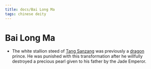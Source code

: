 ```yaml
---
title: docs/Bai Long Ma
tags: chinese deity
---
```


# Bai Long Ma 
- The white stallion steed of [Tang Sanzang](Tang%20Sanzang.md) was previously a [dragon](Dragon.md) prince. He was punished with this transformation after he willfully destroyed a precious pearl given to his father by the Jade Emperor.